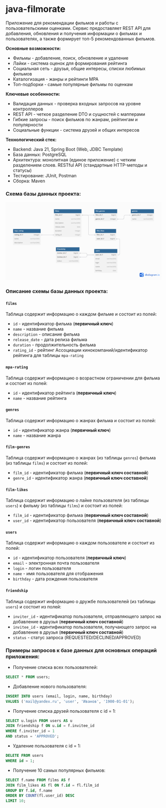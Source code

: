 # java-filmorate

Приложение для рекомендации фильмов и работы с пользовательскими оценками. Сервис предоставляет REST API для добавления, обновления и получения информации о фильмах и пользователях, а также формирует топ-5 рекомендованных фильмов.

**Основные возможности:**

- Фильмы - добавление, поиск, обновление и удаление
- Лайки - система оценок для формирования рейтинга
- Социальная сеть - друзья, общие интересы, списки любимых фильмов
- Каталогизация - жанры и рейтинги MPA
- Топ-подборки - самые популярные фильмы по оценкам

**Ключевые особенности:**

- Валидация данных - проверка входных запросов на уровне контроллеров
- REST API - четкое разделение DTO и сущностей с мапперами
- Гибкие запросы - поиск фильмов по жанрам, рейтингам и популярности
- Социальные функции - система друзей и общих интересов

**Технологический стек:**

- Backend: Java 21, Spring Boot (Web, JDBC Template)
- База данных: PostgreSQL
- Архитектура: монолитная (единое приложение) с четким разделением слоев. RESTful API (стандартные HTTP-методы и статусы)
- Тестирование: JUnit, Postman
- Сборка: Maven

### Схема базы данных проекта:

![Схема базы данных проекта](/assets/db_scheme/filmorate_SQL_scheme.png)

### Описание схемы базы данных проекта:

#### `films`

Таблица содержит информацию о каждом фильме и состоит из полей:

- `id` - идентификатор фильма (**первичный ключ**)
- `name` - название фильма
- `description` - описание фильма
- `release_date` - дата релиза фильма
- `duration` - продолжительность фильма
- `rating_id` - рейтинг Ассоциации кинокомпаний/идентификатор рейтинга для таблицы `mpa-rating`

#### `mpa-rating`

Таблица содержит информацию о возрастном ограничении для фильма и состоит из полей:

- `id` - идентификатор рейтинга (**первичный ключ**)
- `name` - название рейтинга

#### `genres`

Таблица содержит информацию о жанрах фильма и состоит из полей:

- `id` - идентификатор жанра (**первичный ключ**)
- `name` - название жанра

#### `film-genres`

Таблица содержит информацию о жанрах (из таблицы `genres`) фильма (из таблицы `films`) и состоит из полей:

- `film_id` - идентификатор фильма (**первичный ключ составной**)
- `genre_id` - идентификатор жанра (**первичный ключ составной**)

#### `film-likes`

Таблица содержит информацию о лайке пользователя (из таблицы `users`) к фильму (из таблицы `films`) и состоит из полей:

- `film_id` - идентификатор фильма (**первичный ключ составной**)
- `user_id` - идентификатор пользователя (**первичный ключ составной**)

#### `users`

Таблица содержит информацию о каждом пользователе и состоит из полей:

- `id` - идентификатор пользователя (**первичный ключ**)
- `email` - электронная почта пользователя
- `login` - логин пользователя
- `name` - имя пользователя для отображения
- `birthday` - дата рождения пользователя

#### `friendship`

Таблица содержит информацию о дружбе пользователей (из таблицы `users`) и состоит из полей:

- `inviter_id` - идентификатор пользователя, отправляющего запрос на добавление в друзья (**первичный ключ составной**)
- `invitee_id` - идентификатор пользователя, получающего запрос на добавление в друзья (**первичный ключ составной**)
- `status` - статус запроса (REQUESTED/DECLINED/APPROVED)

### Примеры запросов к базе данных для основных операций приложения:

- Получение списка всех пользователей:
```sql
SELECT * FROM users;
```
- Добавление нового пользователя:
```sql
INSERT INTO users (email, login, name, birthday)
VALUES ('mail@yandex.ru', 'user', 'Иванов', '1900-01-01');
```
- Получение списка друзей пользователя с id = 1:
```sql
SELECT u.login FROM users AS u
JOIN friendship f ON u.id = f.invitee_id 
WHERE f.inviter_id = 1
AND status = 'APPROVED';
```
- Удаление пользователя с id = 1:
```sql
DELETE FROM users
WHERE id = 1;
```
- Получение 10 самых популярных фильмов:
```sql
SELECT f.name FROM films AS f
JOIN film_likes AS fl ON f.id = fl.film_id
GROUP BY f.id, f.name
ORDER BY COUNT(fl.user_id) DESC
LIMIT 10;
```
